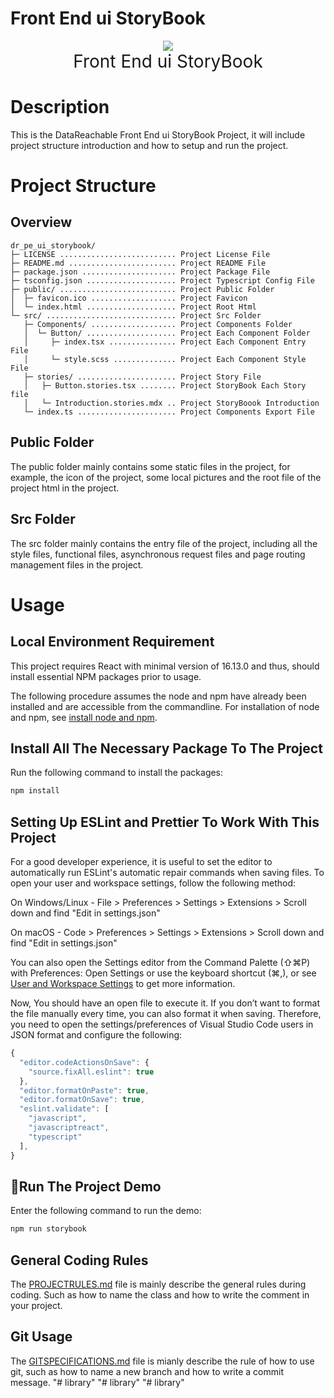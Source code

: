 # Front End ui StoryBook

<div align="center">
	<img src="./logo/logo.jpeg" />
	<br/>
	<div style="margin:auto">
		<span style="font-size:200%">Front End ui StoryBook</span>
	</div>
</div>

# Description

This is the DataReachable Front End ui StoryBook Project, it will include project structure introduction and how to setup and run the project.

# Project Structure

## Overview

```
dr_pe_ui_storybook/
├─ LICENSE .......................... Project License File
├─ README.md ........................ Project README File
├─ package.json ..................... Project Package File
├─ tsconfig.json .................... Project Typescript Config File
├─ public/ .......................... Project Public Folder
│  ├─ favicon.ico ................... Project Favicon
│  └─ index.html .................... Project Root Html
└─ src/ ............................. Project Src Folder
   ├─ Components/ ................... Project Components Folder
   │  └─ Button/ .................... Project Each Component Folder
   │     ├─ index.tsx ............... Project Each Component Entry File
   │     └─ style.scss .............. Project Each Component Style File
   ├─ stories/ ...................... Project Story File
   │   ├─ Button.stories.tsx ........ Project StoryBook Each Story file
   │   └─ Introduction.stories.mdx .. Project StoryBoook Introduction
   └─ index.ts ...................... Project Components Export File
```

## Public Folder

The public folder mainly contains some static files in the project, for example, the icon of the project, some local pictures and the root file of the project html in the project.

## Src Folder

The src folder mainly contains the entry file of the project, including all the style files, functional files, asynchronous request files and page routing management files in the project.

# Usage

## Local Environment Requirement

This project requires React with minimal version of 16.13.0 and thus, should install essential NPM packages prior to usage.

The following procedure assumes the node and npm have already been installed and are accessible from the commandline. For installation of node and npm, see [install node and npm](https://www.npmjs.com/get-npm).

## Install All The Necessary Package To The Project

Run the following command to install the packages:

```javascript
npm install
```

## Setting Up ESLint and Prettier To Work With This Project

For a good developer experience, it is useful to set the editor to automatically run ESLint's automatic repair commands when saving files.
To open your user and workspace settings, follow the following method:

On Windows/Linux - File > Preferences > Settings > Extensions > Scroll down and find "Edit in settings.json"

On macOS - Code > Preferences > Settings > Extensions > Scroll down and find "Edit in settings.json"

You can also open the Settings editor from the Command Palette (⇧⌘P) with Preferences: Open Settings or use the keyboard shortcut (⌘,), or see [User and Workspace Settings](https://code.visualstudio.com/docs/getstarted/settings) to get more information.

Now, You should have an open file to execute it. If you don’t want to format the file manually every time, you can also format it when saving. Therefore, you need to open the settings/preferences of Visual Studio Code users in JSON format and configure the following:

```javascript
{
  "editor.codeActionsOnSave": {
    "source.fixAll.eslint": true
  },
  "editor.formatOnPaste": true,
  "editor.formatOnSave": true,
  "eslint.validate": [
    "javascript",
    "javascriptreact",
    "typescript"
  ],
}
```

## Run The Project Demo

Enter the following command to run the demo:

```javascript
npm run storybook
```

## General Coding Rules

The [PROJECTRULES.md](/doc/PROJECTRULES.md) file is mainly describe the general rules during coding. Such as how to name the class and how to write the comment in your project.

## Git Usage

The [GITSPECIFICATIONS.md](/doc/GITSPECIFICATIONS.md) file is mianly describe the rule of how to use git, such as how to name a new branch and how to write a commit message.
"# library" 
"# library" 
"# library" 
